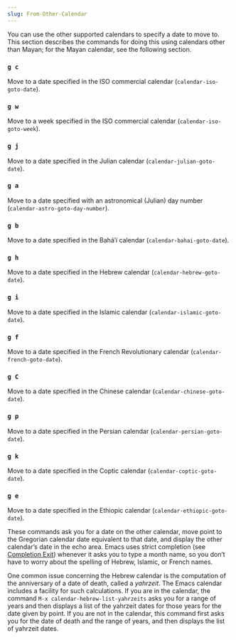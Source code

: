 ```yaml
---
slug: From-Other-Calendar
---
```


You can use the other supported calendars to specify a date to move to. This section describes the commands for doing this using calendars other than Mayan; for the Mayan calendar, see the following section.

### `g c`

Move to a date specified in the ISO commercial calendar (`calendar-iso-goto-date`).

### `g w`

Move to a week specified in the ISO commercial calendar (`calendar-iso-goto-week`).

### `g j`

Move to a date specified in the Julian calendar (`calendar-julian-goto-date`).

### `g a`

Move to a date specified with an astronomical (Julian) day number (`calendar-astro-goto-day-number`).

### `g b`

Move to a date specified in the Bahá’í calendar (`calendar-bahai-goto-date`).

### `g h`

Move to a date specified in the Hebrew calendar (`calendar-hebrew-goto-date`).

### `g i`

Move to a date specified in the Islamic calendar (`calendar-islamic-goto-date`).

### `g f`

Move to a date specified in the French Revolutionary calendar (`calendar-french-goto-date`).

### `g C`

Move to a date specified in the Chinese calendar (`calendar-chinese-goto-date`).

### `g p`

Move to a date specified in the Persian calendar (`calendar-persian-goto-date`).

### `g k`

Move to a date specified in the Coptic calendar (`calendar-coptic-goto-date`).

### `g e`

Move to a date specified in the Ethiopic calendar (`calendar-ethiopic-goto-date`).

These commands ask you for a date on the other calendar, move point to the Gregorian calendar date equivalent to that date, and display the other calendar’s date in the echo area. Emacs uses strict completion (see [Completion Exit](Completion-Exit)) whenever it asks you to type a month name, so you don’t have to worry about the spelling of Hebrew, Islamic, or French names.

One common issue concerning the Hebrew calendar is the computation of the anniversary of a date of death, called a *yahrzeit*. The Emacs calendar includes a facility for such calculations. If you are in the calendar, the command `M-x calendar-hebrew-list-yahrzeits` asks you for a range of years and then displays a list of the yahrzeit dates for those years for the date given by point. If you are not in the calendar, this command first asks you for the date of death and the range of years, and then displays the list of yahrzeit dates.
